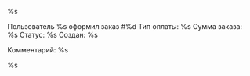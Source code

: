 %s

Пользователь %s оформил заказ #%d
Тип оплаты: %s 
Сумма заказа: %s
Статус: %s
Создан: %s

Комментарий: %s

%s

